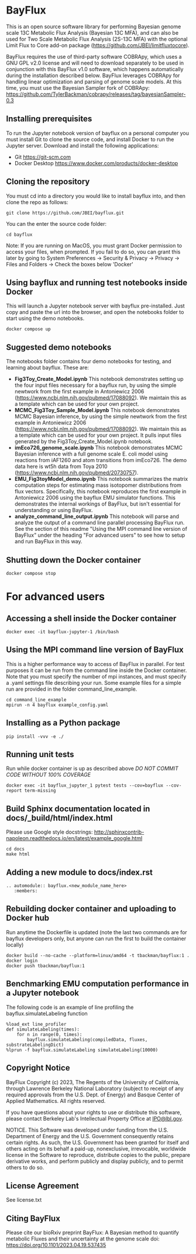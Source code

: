 # BayFlux

This is an open source software library for performing Bayesian genome scale 
13C Metabolic Flux Analysis (Bayesian 13C MFA), and can also be used for Two Scale 
Metabolic Flux Analysis (2S-13C MFA) with the optional Limit Flux to Core
add-on package (https://github.com/JBEI/limitfluxtocore).

BayFlux requires the use of third-party software COBRApy, which uses a GNU GPL
v2.0 license and will need to download separately to be used in conjunction with
this BayFlux v1.0 software, which happens automatically during the installation
described below. BayFlux leverages COBRApy for handling linear optimization and
parsing of genome scale models. At this time, you must use the Bayesian Sampler
fork of COBRApy: https://github.com/TylerBackman/cobrapy/releases/tag/bayesianSampler-0.3

## Installing prerequisites
To run the Jupyter notebook version of bayflux on a personal computer you must
install Git to clone the source code, and install Docker to run the Jupyter server.
Download and install the following applications:
* Git https://git-scm.com
* Docker Desktop https://www.docker.com/products/docker-desktop

## Cloning the repository
You must cd into a directory you would like to install bayflux into, and then
clone the repo as follows:
```
git clone https://github.com/JBEI/bayflux.git
```
You can the enter the source code folder:
```
cd bayflux
```
Note: If you are running on MacOS, you must grant Docker permission
to access your files, when prompted. If you fail to do so, you can grant this
later by going to System Preferences -> Security & Privacy -> Privacy -> 
Files and Folders -> Check the boxes below 'Docker'

## Using bayflux and running test notebooks inside Docker
This will launch a Jupyter notebook server with bayflux pre-installed.
Just copy and paste the url into the browser, and open the notebooks folder
to start using the demo notebooks.
```
docker compose up
```

## Suggested demo notebooks
The notebooks folder contains four demo notebooks for testing, and learning about
bayflux. These are:
* **Fig3Toy_Create_Model.ipynb** This notebook demonstrates setting up the
four input files necessary for a bayflux run, by using the simple newtwork
from the first example in Antoniewicz 2006 (https://www.ncbi.nlm.nih.gov/pubmed/17088092).
We maintain this as a template which can be used for your own project.
* **MCMC_Fig3Toy_Sample_Model.ipynb** This notebook demonstrates MCMC Bayesian
inference, by using the simple newtwork from the first example in Antoniewicz 2006 (https://www.ncbi.nlm.nih.gov/pubmed/17088092). 
We maintain this as a template which can be used for your own project. It pulls input files generated by the
Fig3Toy_Create_Model.ipynb notebook.
* **imEco726_genome_scale.ipynb** This notebook demonstrates MCMC Bayesian inference with a full genome scale E. coli
model using reactions from iAF1260 and atom transitions from imEco726. The demo
data here is wt5h data from Toya 2010 (https://www.ncbi.nlm.nih.gov/pubmed/20730757). 
* **EMU_Fig3toyModel_demo.ipynb** This notebook summarizes the matrix computation
steps for estimating mass isotopomer distributions from flux vectors. Specifically,
this notebook reproduces the first example in Antoniewicz 2006 using the bayflux EMU simulator functions.
This demonstrates the internal workings of BayFlux, but isn't essential for understanding or using BayFlux.
* **analyze_command_line_output.ipynb** This notebook will parse and analyze the output of a command line
parallel processing BayFlux run. See the section of this readme "Using the MPI command line version of BayFlux"
under the heading "For advanced users" to see how to setup and run BayFlux in this way.

## Shutting down the Docker container
```
docker compose stop
```


# For advanced users

## Accessing a shell inside the Docker container
```
docker exec -it bayflux-jupyter-1 /bin/bash
```

## Using the MPI command line version of BayFlux
This is a higher performance way to access of BayFlux in parallel. For test purposes
it can be run from the command line inside the Docker container. Note that
you must specify the number of mpi instances, and must specify a .yaml settings file
describing your run. Some example files for a simple run are provided in the
folder command_line_example.
```
cd command_line_example
mpirun -n 4 bayflux example_config.yaml
```

## Installing as a Python package
```
pip install -vvv -e ./
```

## Running unit tests
Run while docker container is up as described above 
 *DO NOT COMMIT CODE WITHOUT 100% COVERAGE*
```
docker exec -it bayflux_jupyter_1 pytest tests --cov=bayflux --cov-report term-missing
```

## Build Sphinx documentation located in docs/_build/html/index.html
Please use Google style docstrings: http://sphinxcontrib-napoleon.readthedocs.io/en/latest/example_google.html
```
cd docs
make html
```

## Adding a new module to docs/index.rst
```
.. automodule:: bayflux.<new_module_name_here>
   :members:
```

## Rebuilding docker container and uploading to Docker hub
Run anytime the Dockerfile is updated
(note the last two commands are for bayflux developers only,
but anyone can run the first to build the container locally)
```
docker build --no-cache --platform=linux/amd64 -t tbackman/bayflux:1 .
docker login
docker push tbackman/bayflux:1
```

## Benchmarking EMU computation performance in a Jupyter notebook
The following code is an example of line profiling the bayflux.simulateLabeling function
```
%load_ext line_profiler
def simulateLabeling(times):
    for n in range(0, times):
        bayflux.simulateLabeling(compiledData, fluxes, substrateLabelingDict)
%lprun -f bayflux.simulateLabeling simulateLabeling(10000)
```

## Copyright Notice
BayFlux Copyright (c) 2023, The Regents of the University of California,
through Lawrence Berkeley National Laboratory (subject to receipt of
any required approvals from the U.S. Dept. of Energy) and Basque
Center of Applied Mathematics. All rights reserved.

If you have questions about your rights to use or distribute this software,
please contact Berkeley Lab's Intellectual Property Office at
IPO@lbl.gov.

NOTICE.  This Software was developed under funding from the U.S. Department
of Energy and the U.S. Government consequently retains certain rights.  As
such, the U.S. Government has been granted for itself and others acting on
its behalf a paid-up, nonexclusive, irrevocable, worldwide license in the
Software to reproduce, distribute copies to the public, prepare derivative 
works, and perform publicly and display publicly, and to permit others to do so.

## License Agreement

See license.txt

## Citing BayFlux

Please cite our bioRxiv preprint
BayFlux: A Bayesian method to quantify metabolic Fluxes and their uncertainty at the genome scale
doi: https://doi.org/10.1101/2023.04.19.537435


